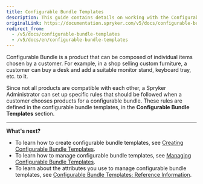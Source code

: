 ```yaml
---
title: Configurable Bundle Templates
description: This guide contains details on working with the Configurable Bundle Templates in the Back Office.
originalLink: https://documentation.spryker.com/v5/docs/configurable-bundle-templates
redirect_from:
  - /v5/docs/configurable-bundle-templates
  - /v5/docs/en/configurable-bundle-templates
---
```


Configurable Bundle is a product that can be composed of individual items chosen by a customer. For example, in a shop selling custom furniture, a customer can buy a desk and add a suitable monitor stand, keyboard tray, etc. to it.

Since not all products are compatible with each other, a Spryker Administrator can set up specific rules that should be followed when a customer chooses products for a configurable bundle. These rules are defined in the configurable bundle templates, in the **Configurable Bundle Templates** section.
***

**What's next?**

* To learn how to create configurable bundle templates, see [Creating Configurable Bundle Templates](https://documentation.spryker.com/docs/en/creating-configurable-bundle-templates).
* To learn how to manage configurable bundle templates, see [Managing Configurable Bundle Templates](https://documentation.spryker.com/docs/en/managing-configurable-bundle-templates).
* To learn about the attributes you use to manage configurable bundle templates, see [Configurable Bundle Templates: Reference Information](https://documentation.spryker.com/docs/en/configurable-bundle-templates-reference-information).
